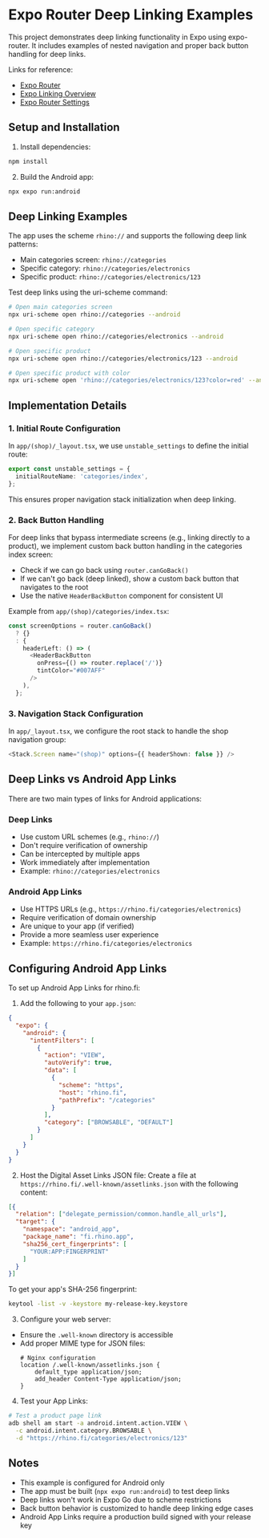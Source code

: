 # Expo Router Deep Linking Examples

This project demonstrates deep linking functionality in Expo using expo-router. It includes examples of nested navigation and proper back button handling for deep links.

Links for reference:

- [Expo Router](https://docs.expo.dev/router/introduction)
- [Expo Linking Overview](https://docs.expo.dev/linking/overview/)
- [Expo Router Settings](https://docs.expo.dev/router/advanced/router-settings/)

## Setup and Installation

1. Install dependencies:
```bash
npm install
```

2. Build the Android app:
```bash
npx expo run:android
```

## Deep Linking Examples

The app uses the scheme `rhino://` and supports the following deep link patterns:

- Main categories screen: `rhino://categories`
- Specific category: `rhino://categories/electronics`
- Specific product: `rhino://categories/electronics/123`

Test deep links using the uri-scheme command:
```bash
# Open main categories screen
npx uri-scheme open rhino://categories --android

# Open specific category
npx uri-scheme open rhino://categories/electronics --android

# Open specific product
npx uri-scheme open rhino://categories/electronics/123 --android

# Open specific product with color
npx uri-scheme open 'rhino://categories/electronics/123?color=red' --android
```

## Implementation Details

### 1. Initial Route Configuration
In `app/(shop)/_layout.tsx`, we use `unstable_settings` to define the initial route:
```typescript
export const unstable_settings = {
  initialRouteName: 'categories/index',
};
```
This ensures proper navigation stack initialization when deep linking.

### 2. Back Button Handling
For deep links that bypass intermediate screens (e.g., linking directly to a product), we implement custom back button handling in the categories index screen:

- Check if we can go back using `router.canGoBack()`
- If we can't go back (deep linked), show a custom back button that navigates to the root
- Use the native `HeaderBackButton` component for consistent UI

Example from `app/(shop)/categories/index.tsx`:
```typescript
const screenOptions = router.canGoBack()
  ? {}
  : {
    headerLeft: () => (
      <HeaderBackButton
        onPress={() => router.replace('/')}
        tintColor="#007AFF"
      />
    ),
  };
```

### 3. Navigation Stack Configuration
In `app/_layout.tsx`, we configure the root stack to handle the shop navigation group:
```typescript
<Stack.Screen name="(shop)" options={{ headerShown: false }} />
```

## Deep Links vs Android App Links

There are two main types of links for Android applications:

### Deep Links
- Use custom URL schemes (e.g., `rhino://`)
- Don't require verification of ownership
- Can be intercepted by multiple apps
- Work immediately after implementation
- Example: `rhino://categories/electronics`

### Android App Links
- Use HTTPS URLs (e.g., `https://rhino.fi/categories/electronics`)
- Require verification of domain ownership
- Are unique to your app (if verified)
- Provide a more seamless user experience
- Example: `https://rhino.fi/categories/electronics`

## Configuring Android App Links

To set up Android App Links for rhino.fi:

1. Add the following to your `app.json`:
```json
{
  "expo": {
    "android": {
      "intentFilters": [
        {
          "action": "VIEW",
          "autoVerify": true,
          "data": [
            {
              "scheme": "https",
              "host": "rhino.fi",
              "pathPrefix": "/categories"
            }
          ],
          "category": ["BROWSABLE", "DEFAULT"]
        }
      ]
    }
  }
}
```

2. Host the Digital Asset Links JSON file:
Create a file at `https://rhino.fi/.well-known/assetlinks.json` with the following content:
```json
[{
  "relation": ["delegate_permission/common.handle_all_urls"],
  "target": {
    "namespace": "android_app",
    "package_name": "fi.rhino.app",
    "sha256_cert_fingerprints": [
      "YOUR:APP:FINGERPRINT"
    ]
  }
}]
```

To get your app's SHA-256 fingerprint:
```bash
keytool -list -v -keystore my-release-key.keystore
```

3. Configure your web server:
- Ensure the `.well-known` directory is accessible
- Add proper MIME type for JSON files:
  ```nginx
  # Nginx configuration
  location /.well-known/assetlinks.json {
      default_type application/json;
      add_header Content-Type application/json;
  }
  ```

4. Test your App Links:
```bash
# Test a product page link
adb shell am start -a android.intent.action.VIEW \
  -c android.intent.category.BROWSABLE \
  -d "https://rhino.fi/categories/electronics/123"
```

## Notes
- This example is configured for Android only
- The app must be built (`npx expo run:android`) to test deep links
- Deep links won't work in Expo Go due to scheme restrictions
- Back button behavior is customized to handle deep linking edge cases
- Android App Links require a production build signed with your release key